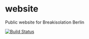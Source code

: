 # website
Public website for Breakisolation Berlin

[![Build Status](https://travis-ci.org/breakisolation-berlin/website.svg?branch=master)](https://travis-ci.org/breakisolation-berlin/website)
